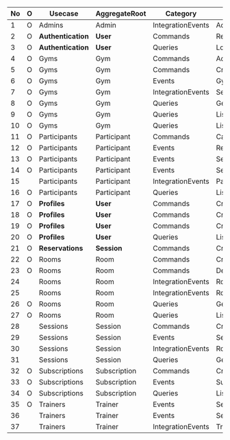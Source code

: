 | No | O |  Usecase            | AggregateRoot     | Category          | Name                           |
|----|---| --------------------|-------------------|-------------------|--------------------------------|
| 1  | O |  Admins             | Admin             | IntegrationEvents | AdminProfileCreatedEvent       |
| 2  | O |  **Authentication** | **User**          | Commands          | Register                       |
| 3  | O |  **Authentication** | **User**          | Queries           | Login                          |
| 4  | O |  Gyms               | Gym               | Commands          | AddTrainer                     |
| 5  | O |  Gyms               | Gym               | Commands          | CreateGym                      |
| 6  | O |  Gyms               | Gym               | Events            | GymAddedEvent                  |
| 7  | O |  Gyms               | Gym               | IntegrationEvents | SessionScheduledEvent          |
| 8  | O |  Gyms               | Gym               | Queries           | GetGym                         |
| 9  | O |  Gyms               | Gym               | Queries           | ListGyms                       |
| 10 | O |  Gyms               | Gym               | Queries           | ListSessions                   |
| 11 | O |  Participants       | Participant       | Commands          | CancelReservation              |
| 12 | O |  Participants       | Participant       | Events            | ReservationCanceledEvent       |
| 13 | O |  Participants       | Participant       | Events            | SessionCanceledEvent           |
| 14 | O |  Participants       | Participant       | Events            | SessionSpotReservedEvent       |
| 15 |   |  Participants       | Participant       | IntegrationEvents | ParticipantProfileCreatedEvent |
| 16 | O |  Participants       | Participant       | Queries           | ListParticipantSessions        |
| 17 | O |  **Profiles**       | **User**          | Commands          | CreateAdminProfile             |
| 18 | O |  **Profiles**       | **User**          | Commands          | CreateParticipantProfile       |
| 19 | O |  **Profiles**       | **User**          | Commands          | CreateTrainerProfile           |
| 20 | O |  **Profiles**       | **User**          | Queries           | ListProfiles                   |
| 21 | O |  **Reservations**   | **Session**       | Commands          | CreateReservation              |
| 22 | O |  Rooms              | Room              | Commands          | CreateRoom                     |
| 23 | O |  Rooms              | Room              | Commands          | DeleteRoom                     |
| 24 |   |  Rooms              | Room              | IntegrationEvents | RoomAddedEvent                 |
| 25 |   |  Rooms              | Room              | IntegrationEvents | RoomRemovedEvent               |
| 26 | O |  Rooms              | Room              | Queries           | GetRoom                        |
| 27 | O |  Rooms              | Room              | Queries           | ListRooms                      |
| 28 |   |  Sessions           | Session           | Commands          | CreateSession                  |
| 29 |   |  Sessions           | Session           | Events            | SessionScheduledEvent          |
| 30 |   |  Sessions           | Session           | IntegrationEvents | RoomRemovedEvent               |
| 31 |   |  Sessions           | Session           | Queries           | GetSession                     |
| 32 | O |  Subscriptions      | Subscription      | Commands          | CreateSubscription             |
| 33 | O |  Subscriptions      | Subscription      | Events            | SubscriptionSetEvent           |
| 34 | O |  Subscriptions      | Subscription      | Queries           | ListSubscriptions              |
| 35 | O |  Trainers           | Trainer           | Events            | SessionCancledEvent            |
| 36 |   |  Trainers           | Trainer           | Events            | SessionScheduledEvent          |
| 37 |   |  Trainers           | Trainer           | IntegrationEvents | TrainerCreatedEvent            |